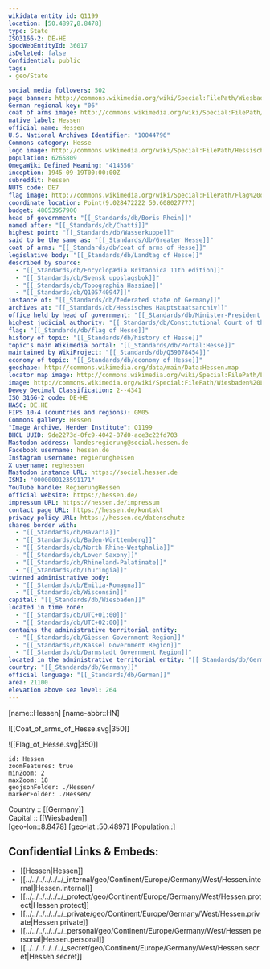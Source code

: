 ```yaml
---
wikidata entity id: Q1199
location: [50.4897,8.8478] 
type: State
ISO3166-2: DE-HE
SpocWebEntityId: 36017
isDeleted: false
Confidential: public
tags:
- geo/State

social media followers: 502
page banner: http://commons.wikimedia.org/wiki/Special:FilePath/Wiesbaden%20banner%20Bowling-Green%20Panorama%20Nacht.jpg
German regional key: "06"
coat of arms image: http://commons.wikimedia.org/wiki/Special:FilePath/Coat%20of%20arms%20of%20Hesse.svg
native label: Hessen
official name: Hessen
U.S. National Archives Identifier: "10044796"
Commons category: Hesse
logo image: http://commons.wikimedia.org/wiki/Special:FilePath/Hessische%20Landesregierung.svg
population: 6265809
OmegaWiki Defined Meaning: "414556"
inception: 1945-09-19T00:00:00Z
subreddit: hessen
NUTS code: DE7
flag image: http://commons.wikimedia.org/wiki/Special:FilePath/Flag%20of%20Hesse.svg
coordinate location: Point(9.028472222 50.608027777)
budget: 48053957900
head of government: "[[_Standards/db/Boris Rhein]]"
named after: "[[_Standards/db/Chatti]]"
highest point: "[[_Standards/db/Wasserkuppe]]"
said to be the same as: "[[_Standards/db/Greater Hesse]]"
coat of arms: "[[_Standards/db/coat of arms of Hesse]]"
legislative body: "[[_Standards/db/Landtag of Hesse]]"
described by source:
  - "[[_Standards/db/Encyclopædia Britannica 11th edition]]"
  - "[[_Standards/db/Svensk uppslagsbok]]"
  - "[[_Standards/db/Topographia Hassiae]]"
  - "[[_Standards/db/Q105740947]]"
instance of: "[[_Standards/db/federated state of Germany]]"
archives at: "[[_Standards/db/Hessisches Hauptstaatsarchiv]]"
office held by head of government: "[[_Standards/db/Minister-President of Hesse]]"
highest judicial authority: "[[_Standards/db/Constitutional Court of the State of Hesse]]"
flag: "[[_Standards/db/flag of Hesse]]"
history of topic: "[[_Standards/db/history of Hesse]]"
topic's main Wikimedia portal: "[[_Standards/db/Portal:Hesse]]"
maintained by WikiProject: "[[_Standards/db/Q59078454]]"
economy of topic: "[[_Standards/db/economy of Hesse]]"
geoshape: http://commons.wikimedia.org/data/main/Data:Hessen.map
locator map image: http://commons.wikimedia.org/wiki/Special:FilePath/Locator%20map%20Hesse%20in%20Germany.svg
image: http://commons.wikimedia.org/wiki/Special:FilePath/Wiesbaden%20Landtag%20Hessen%20im%20Stadtschlo%C3%9F%20Wiesbaden%20am%20Schlo%C3%9Fplatz%20-%20Foto%20Wolfgang%20Pehlemann%20Wiesbaden%20DSCN1417.jpg
Dewey Decimal Classification: 2--4341
ISO 3166-2 code: DE-HE
HASC: DE.HE
FIPS 10-4 (countries and regions): GM05
Commons gallery: Hessen
"Image Archive, Herder Institute": Q1199
BHCL UUID: 9de2273d-0fc9-4042-87d0-ace3c22fd703
Mastodon address: landesregierung@social.hessen.de
Facebook username: hessen.de
Instagram username: regierunghessen
X username: reghessen
Mastodon instance URL: https://social.hessen.de
ISNI: "0000000123591171"
YouTube handle: RegierungHessen
official website: https://hessen.de/
impressum URL: https://hessen.de/impressum
contact page URL: https://hessen.de/kontakt
privacy policy URL: https://hessen.de/datenschutz
shares border with:
  - "[[_Standards/db/Bavaria]]"
  - "[[_Standards/db/Baden-Württemberg]]"
  - "[[_Standards/db/North Rhine-Westphalia]]"
  - "[[_Standards/db/Lower Saxony]]"
  - "[[_Standards/db/Rhineland-Palatinate]]"
  - "[[_Standards/db/Thuringia]]"
twinned administrative body:
  - "[[_Standards/db/Emilia-Romagna]]"
  - "[[_Standards/db/Wisconsin]]"
capital: "[[_Standards/db/Wiesbaden]]"
located in time zone:
  - "[[_Standards/db/UTC+01:00]]"
  - "[[_Standards/db/UTC+02:00]]"
contains the administrative territorial entity:
  - "[[_Standards/db/Giessen Government Region]]"
  - "[[_Standards/db/Kassel Government Region]]"
  - "[[_Standards/db/Darmstadt Government Region]]"
located in the administrative territorial entity: "[[_Standards/db/Germany]]"
country: "[[_Standards/db/Germany]]"
official language: "[[_Standards/db/German]]"
area: 21100
elevation above sea level: 264
---
```


[name::Hessen] 
[name-abbr::HN] 

![[Coat_of_arms_of_Hesse.svg|350]] 

![[Flag_of_Hesse.svg|350]] 


```leaflet
id: Hessen
zoomFeatures: true 
minZoom: 2 
maxZoom: 18
geojsonFolder: ./Hessen/
markerFolder: ./Hessen/
```

Country :: [[Germany]]  
Capital :: [[Wiesbaden]]  
[geo-lon::8.8478] 
[geo-lat::50.4897] 
[Population::] 



## Confidential Links & Embeds: 
- [[Hessen|Hessen]]  
- [[../../../../../../_internal/geo/Continent/Europe/Germany/West/Hessen.internal|Hessen.internal]] 
- [[../../../../../../_protect/geo/Continent/Europe/Germany/West/Hessen.protect|Hessen.protect]] 
- [[../../../../../../_private/geo/Continent/Europe/Germany/West/Hessen.private|Hessen.private]] 
- [[../../../../../../_personal/geo/Continent/Europe/Germany/West/Hessen.personal|Hessen.personal]] 
- [[../../../../../../_secret/geo/Continent/Europe/Germany/West/Hessen.secret|Hessen.secret]] 
